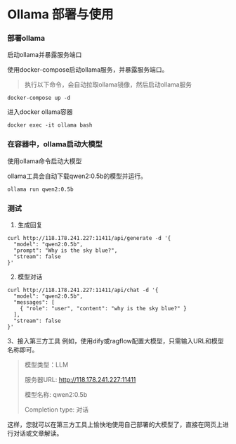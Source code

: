# Ollama 部署与使用
### 部署ollama
<p>启动ollama并暴露服务端口<p>
<p>使用docker-compose启动ollama服务，并暴露服务端口。<p>

> 执行以下命令，会自动拉取ollama镜像，然后启动ollama服务

```
docker-compose up -d
```
<p>进入docker ollama容器<p>

```
docker exec -it ollama bash
```





### 在容器中，ollama启动大模型
<p>使用ollama命令启动大模型<p>
<p>ollama工具会自动下载qwen2:0.5b的模型并运行。<p>

```
ollama run qwen2:0.5b
```




### 测试
1. 生成回复
```
curl http://118.178.241.227:11411/api/generate -d '{
  "model": "qwen2:0.5b",
  "prompt": "Why is the sky blue?",
  "stream": false
}'
```
2. 模型对话
```
curl http://118.178.241.227:11411/api/chat -d '{
  "model": "qwen2:0.5b",
  "messages": [
    { "role": "user", "content": "why is the sky blue?" }
  ],
  "stream": false
}'
```

3、接入第三方工具
例如，使用dify或ragflow配置大模型，只需输入URL和模型名称即可。

>模型类型：LLM
>
>服务器URL: http://118.178.241.227:11411
>
>模型名称: qwen2:0.5b
>
>Completion type: 对话


<p>这样，您就可以在第三方工具上愉快地使用自己部署的大模型了，直接在网页上进行对话或文章解读。<p>